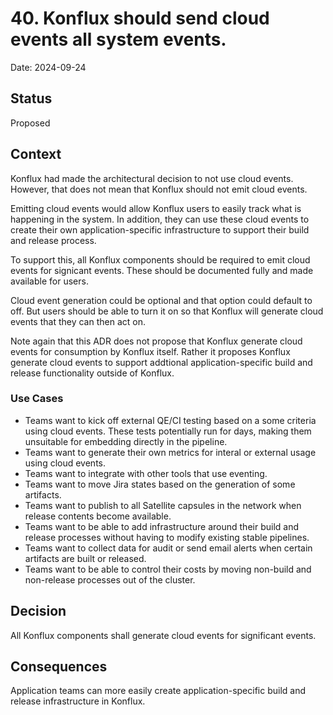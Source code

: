 # 40. Konflux should send cloud events all system events.

Date: 2024-09-24

## Status

Proposed

## Context

Konflux had made the architectural decision to not use cloud events. However, that does not mean that
Konflux should not emit cloud events.

Emitting cloud events would allow Konflux users to easily track what is happening in the system. In addition,
they can use these cloud events to create their own application-specific infrastructure to support their build
and release process.

To support this, all Konflux components should be required to emit cloud events for signicant events. These
should be documented fully and made available for users.

Cloud event generation could be optional and that option could default to off. But users should be able to
turn it on so that Konflux will generate cloud events that they can then act on.

Note again that this ADR does not propose that Konflux generate cloud events for consumption by Konflux
itself. Rather it proposes Konflux generate cloud events to support addtional application-specific build and
release functionality outside of Konflux.

### Use Cases

* Teams want to kick off external QE/CI testing based on a some criteria using cloud events. These tests
  potentially run for days, making them unsuitable for embedding directly in the pipeline.
* Teams want to generate their own metrics for interal or external usage using cloud events.
* Teams want to integrate with other tools that use eventing.
* Teams want to move Jira states based on the generation of some artifacts.
* Teams want to publish to all Satellite capsules in the network when release contents become available.
* Teams want to be able to add infrastructure around their build and release processes without having to
  modify existing stable pipelines.
* Teams want to collect data for audit or send email alerts when certain artifacts are built or released.
* Teams want to be able to control their costs by moving non-build and non-release processes out of the cluster.

## Decision

All Konflux components shall generate cloud events for significant events.

## Consequences

Application teams can more easily create application-specific build and release infrastructure in Konflux.
